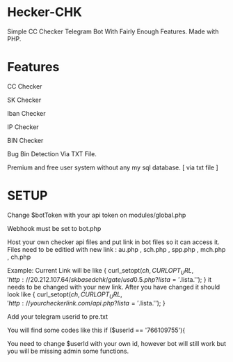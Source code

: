 # Hecker-CHK
Simple CC Checker Telegram Bot With Fairly Enough Features. Made with PHP. 

# Features 
CC Checker

SK Checker

Iban Checker

IP Checker

BIN Checker

Bug Bin Detection Via TXT File.

Premium and free user system without any my sql database. [ via txt file ]

# SETUP 

Change $botToken with your api token on modules/global.php

Webhook must be set to bot.php

Host your own checker api files and put link in bot files so it can access it. Files need to be editied with new link : 
au.php , sch.php , spp.php , mch.php , ch.php

Example: Current Link will be like { curl_setopt($ch, CURLOPT_URL, 'http://20.212.107.64/skbasedchk/gate/usd0.5.php?lista='.$lista.''); } 
it needs to be changed with your new link. After you have changed it should look like { curl_setopt($ch, CURLOPT_URL, 'http://yourcheckerlink.com/api.php?lista='.$lista.''); } 

Add your telegram userid to pre.txt

You will find some codes like this if ($userId == '766109755'){

You need to change $userId with your own id, however bot will still work but you will be missing admin some functions.


